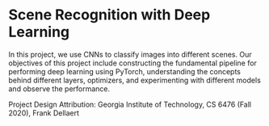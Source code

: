 # Scene Recognition with Deep Learning
In this project, we use CNNs to classify images into different scenes. Our objectives of this project include constructing the fundamental pipeline for performing deep learning using PyTorch, understanding the concepts behind different layers, optimizers, and experimenting with different models and observe the performance.

Project Design Attribution: Georgia Institute of Technology, CS 6476 (Fall 2020), Frank Dellaert
